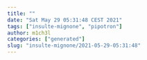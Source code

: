```yaml
---
title: ""
date: "Sat May 29 05:31:48 CEST 2021"
tags: ["insulte-mignone", "pipotron"]
author: m1ch3l
categories: ["generated"]
slug: "insulte-mignone/2021-05-29-05:31:48"
---
```



